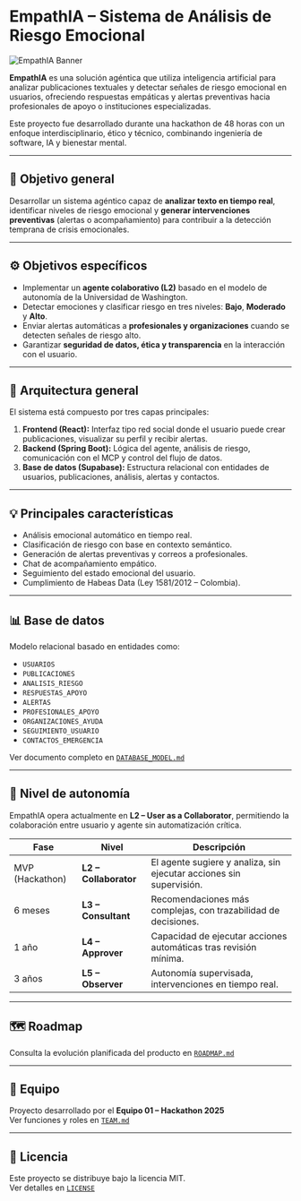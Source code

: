 # EmpathIA – Sistema de Análisis de Riesgo Emocional

![EmpathIA Banner](https://i.pinimg.com/736x/7b/d1/ff/7bd1ff257306c2649d3da3e892a15b2d.jpg)

**EmpathIA** es una solución agéntica que utiliza inteligencia artificial para analizar publicaciones textuales y detectar señales de riesgo emocional en usuarios, ofreciendo respuestas empáticas y alertas preventivas hacia profesionales de apoyo o instituciones especializadas.

Este proyecto fue desarrollado durante una hackathon de 48 horas con un enfoque interdisciplinario, ético y técnico, combinando ingeniería de software, IA y bienestar mental.

---

## 🎯 Objetivo general
Desarrollar un sistema agéntico capaz de **analizar texto en tiempo real**, identificar niveles de riesgo emocional y **generar intervenciones preventivas** (alertas o acompañamiento) para contribuir a la detección temprana de crisis emocionales.

---

## ⚙️ Objetivos específicos
- Implementar un **agente colaborativo (L2)** basado en el modelo de autonomía de la Universidad de Washington.
- Detectar emociones y clasificar riesgo en tres niveles: **Bajo**, **Moderado** y **Alto**.
- Enviar alertas automáticas a **profesionales y organizaciones** cuando se detecten señales de riesgo alto.
- Garantizar **seguridad de datos, ética y transparencia** en la interacción con el usuario.

---

## 🧠 Arquitectura general
El sistema está compuesto por tres capas principales:

1. **Frontend (React):** Interfaz tipo red social donde el usuario puede crear publicaciones, visualizar su perfil y recibir alertas.
2. **Backend (Spring Boot):** Lógica del agente, análisis de riesgo, comunicación con el MCP y control del flujo de datos.
3. **Base de datos (Supabase):** Estructura relacional con entidades de usuarios, publicaciones, análisis, alertas y contactos.


---

## 💡 Principales características
- Análisis emocional automático en tiempo real.  
- Clasificación de riesgo con base en contexto semántico.  
- Generación de alertas preventivas y correos a profesionales.  
- Chat de acompañamiento empático.  
- Seguimiento del estado emocional del usuario.  
- Cumplimiento de Habeas Data (Ley 1581/2012 – Colombia).

---

## 📊 Base de datos
Modelo relacional basado en entidades como:
- `USUARIOS`
- `PUBLICACIONES`
- `ANALISIS_RIESGO`
- `RESPUESTAS_APOYO`
- `ALERTAS`
- `PROFESIONALES_APOYO`
- `ORGANIZACIONES_AYUDA`
- `SEGUIMIENTO_USUARIO`
- `CONTACTOS_EMERGENCIA`

Ver documento completo en [`DATABASE_MODEL.md`](./DATABASE_MODEL.md)

---

## 🧩 Nivel de autonomía
EmpathIA opera actualmente en **L2 – User as a Collaborator**, permitiendo la colaboración entre usuario y agente sin automatización crítica.

| Fase | Nivel | Descripción |
|------|-------|-------------|
| MVP (Hackathon) | **L2 – Collaborator** | El agente sugiere y analiza, sin ejecutar acciones sin supervisión. |
| 6 meses | **L3 – Consultant** | Recomendaciones más complejas, con trazabilidad de decisiones. |
| 1 año | **L4 – Approver** | Capacidad de ejecutar acciones automáticas tras revisión mínima. |
| 3 años | **L5 – Observer** | Autonomía supervisada, intervenciones en tiempo real. |

---

## 🗺️ Roadmap
Consulta la evolución planificada del producto en [`ROADMAP.md`](./ROADMAP.md)

---

## 👥 Equipo
Proyecto desarrollado por el **Equipo 01 – Hackathon 2025**  
Ver funciones y roles en [`TEAM.md`](./TEAM.md)

---

## 📜 Licencia
Este proyecto se distribuye bajo la licencia MIT.  
Ver detalles en [`LICENSE`](./LICENSE)
